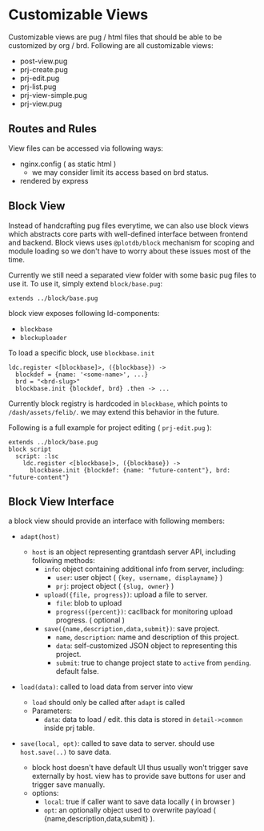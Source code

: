 # Customizable Views

Customizable views are pug / html files that should be able to be customized by org / brd. Following are all customizable views:

 * post-view.pug
 * prj-create.pug
 * prj-edit.pug
 * prj-list.pug
 * prj-view-simple.pug
 * prj-view.pug


## Routes and Rules

View files can be accessed via following ways:

 - nginx.config ( as static html )
   - we may consider limit its access based on brd status.
 - rendered by express


## Block View

Instead of handcrafting pug files everytime, we can also use block views which abstracts core parts with well-defined interface between frontend and backend. Block views uses `@plotdb/block` mechanism for scoping and module loading so we don't have to worry about these issues most of the time.

Currently we still need a separated view folder with some basic pug files to use it. To use it, simply extend `block/base.pug`:

    extends ../block/base.pug


block view exposes following ld-components:

 - `blockbase`
 - `blockuploader`

To load a specific block, use `blockbase.init`

    ldc.register <[blockbase]>, ({blockbase}) ->
      blockdef = {name: '<some-name>', ...}
      brd = "<brd-slug>"
      blockbase.init {blockdef, brd} .then -> ...

Currently block registry is hardcoded in `blockbase`, which points to `/dash/assets/felib/`. we may extend this behavior in the future.

Following is a full example for project editing ( `prj-edit.pug` ):

    extends ../block/base.pug
    block script
      script: :lsc
        ldc.register <[blockbase]>, ({blockbase}) ->
          blockbase.init {blockdef: {name: "future-content"}, brd: "future-content"}


## Block View Interface

a block view should provide an interface with following members:

 - `adapt(host)`
   - `host` is an object representing grantdash server API, including following methods:
     - `info`: object containing additional info from server, including:
       - `user`: user object ( `{key, username, displayname}` )
       - `prj`: project object ( `{slug, owner}` )
     - `upload({file, progress})`: upload a file to server.
       - `file`: blob to upload
       - `progress({percent})`: cacllback for monitoring upload progress. ( optional )
     - `save({name,description,data,submit})`: save project.
       - `name`, `description`: name and description of this project.
       - `data`: self-customized JSON object to representing this project.
       - `submit`: true to change project state to `active` from `pending`. default false.
 - `load(data)`: called to load data from server into view
   - `load` should only be called after `adapt` is called
   - Parameters:
     - `data`: data to load / edit. this data is stored in `detail->common` inside prj table.

 - `save(local, opt)`: called to save data to server. should use `host.save(..)` to save data.
   - block host doesn't have default UI thus usually won't trigger save externally by host. view has to provide save buttons for user and trigger save manually.
   - options:
     - `local`: true if caller want to save data locally ( in browser )
     - `opt`: an optionally object used to overwrite payload ( {name,description,data,submit} ).

